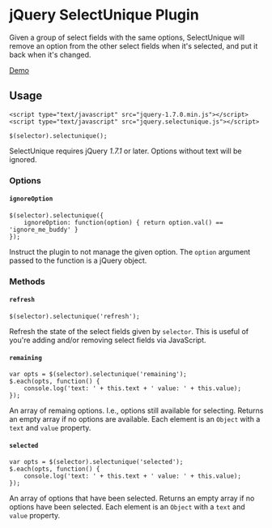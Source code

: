 # jQuery SelectUnique Plugin

Given a group of select fields with the same options, SelectUnique will remove an option from the other select fields when it's selected, and put it back when it's changed.

[Demo](http://sshaw.github.com/jquery-selectunique#demo)

## Usage

    <script type="text/javascript" src="jquery-1.7.0.min.js"></script>
    <script type="text/javascript" src="jquery.selectunique.js"></script>

    $(selector).selectunique();

SelectUnique requires jQuery *1.7.1* or later.  Options without text will be ignored. 

### Options

#### `ignoreOption`

    $(selector).selectunique({ 
	    ignoreOption: function(option) { return option.val() == 'ignore_me_buddy' } 
    });
   
Instruct the plugin to not manage the given option. The `option`
argument passed to the function is a jQuery object. 

### Methods

#### `refresh`

	$(selector).selectunique('refresh');

Refresh the state of the select fields given by `selector`. 
This is useful of you're adding and/or removing select fields via JavaScript.

#### `remaining`

    var opts = $(selector).selectunique('remaining');
	$.each(opts, function() { 
		console.log('text: ' + this.text + ' value: ' + this.value);
	});

An array of remaing options. I.e., options still  available for selecting. Returns an empty array if
no options are available. Each element is an `Object` with a `text`
and `value` property. 

#### `selected`

	var opts = $(selector).selectunique('selected');
	$.each(opts, function() { 
		console.log('text: ' + this.text + ' value: ' + this.value);
	});

An array of options that have been selected. Returns an empty array if
no options have been selected. Each element is an `Object` with a `text`
and `value` property. 

	

